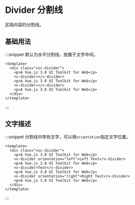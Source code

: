 # Divider 分割线

区隔内容的分割线。

## 基础用法

:::snippet 默认为水平分割线，放置于文字中间。

```vue
<template>
  <div class="vsc-divider">
    <p>A Vue.js 3.0 UI Toolkit for Web</p>
    <v-divider></v-divider>
    <p>A Vue.js 3.0 UI Toolkit for Web</p>
    <v-divider></v-divider>
    <p>A Vue.js 3.0 UI Toolkit for Web</p>
  </div>
</template>
```

:::

## 文字描述

:::snippet 分割线中带有文字，可以用`orientation`指定文字位置。

```vue
<template>
  <div class="vsc-divider">
    <p>A Vue.js 3.0 UI Toolkit for Web</p>
    <v-divider orientation="left">Left Text</v-divider>
    <p>A Vue.js 3.0 UI Toolkit for Web</p>
    <v-divider>Text</v-divider>
    <p>A Vue.js 3.0 UI Toolkit for Web</p>
    <v-divider orientation="right">Right Text</v-divider>
    <p>A Vue.js 3.0 UI Toolkit for Web</p>
  </div>
</template>
```

:::
